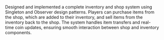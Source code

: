 Designed and implemented a complete inventory and shop system using Singleton and Observer design patterns. Players can purchase items from the shop, which are added to their inventory, and sell items from the inventory back to the shop. The system handles item transfers and real-time coin updates, ensuring smooth interaction between shop and inventory components.
